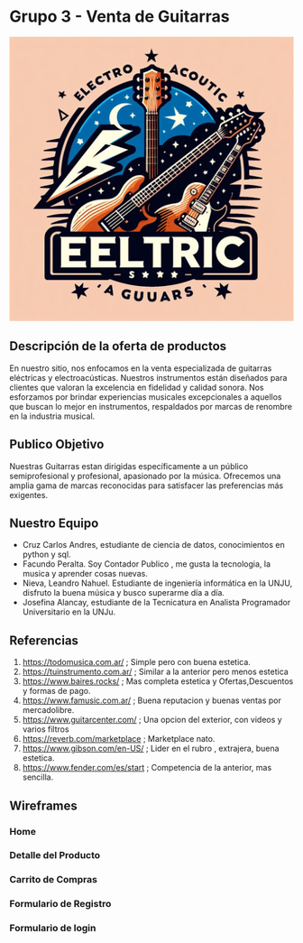 # Grupo 3 - Venta de Guitarras

![logo.jpeg](https://raw.githubusercontent.com/leled10s/grupo_3_nombre/main/design/logo.jpeg)

## Descripción de la oferta de productos

En nuestro sitio, nos enfocamos en la venta especializada de guitarras eléctricas y electroacústicas.
Nuestros instrumentos están diseñados para clientes que valoran la excelencia en fidelidad y calidad sonora. Nos esforzamos por brindar experiencias musicales excepcionales a aquellos que buscan lo mejor en instrumentos, respaldados por marcas de renombre en la industria musical.

## Publico Objetivo

Nuestras Guitarras estan dirigidas específicamente a un público semiprofesional y profesional, apasionado por la música.
Ofrecemos una amplia gama de marcas reconocidas para satisfacer las preferencias más exigentes.

## Nuestro Equipo

* Cruz Carlos Andres, estudiante de ciencia de datos, conocimientos en python y sql.
* Facundo Peralta. Soy Contador Publico , me gusta la tecnologia, la musica y aprender cosas nuevas.
* Nieva, Leandro Nahuel. Estudiante de ingeniería informática en la UNJU, disfruto la buena música y busco superarme día a día.
* Josefina Alancay, estudiante de la Tecnicatura en Analista Programador Universitario en la UNJu.

## Referencias

1) https://todomusica.com.ar/ ; Simple pero con buena estetica.
2) https://tuinstrumento.com.ar/ ; Similar a la anterior pero menos estetica
3) https://www.baires.rocks/ ; Mas completa estetica y Ofertas,Descuentos y formas de pago.
4) https://www.famusic.com.ar/ ; Buena reputacion y buenas ventas por mercadolibre.
5) https://www.guitarcenter.com/ ; Una opcion del exterior, con videos y varios filtros
6) https://reverb.com/marketplace ; Marketplace nato.
7) https://www.gibson.com/en-US/ ; Lider en el rubro , extrajera, buena estetica.
8) https://www.fender.com/es/start ; Competencia de la anterior, mas sencilla.

## Wireframes

### Home

### Detalle del Producto

### Carrito de Compras

### Formulario de Registro

### Formulario de login

